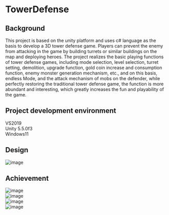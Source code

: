 # TowerDefense
## Background  
This project is based on the unity platform and uses c# language as the basis to develop a 3D tower defense game. Players can prevent the enemy from attacking in the game by building turrets or similar buildings on the map and deploying heroes. The project realizes the basic playing functions of tower defense games, including mode selection, level selection, turret setting, demolition, upgrade function, gold coin increase and consumption function, enemy monster generation mechanism, etc., and on this basis, endless Mode, and the attack mechanism of mobs on the defender, while perfectly restoring the traditional tower defense game, the function is more abundant and interesting, which greatly increases the fun and playability of the game.  
## Project development environment  
VS2019  
Unity 5.5.0f3  
Windows11  
## Design  
![image](https://user-images.githubusercontent.com/66411810/210153001-382062d0-e6a9-4168-831d-71f4aedf8217.png)  
## Achievement  
![image](https://user-images.githubusercontent.com/66411810/210153020-8e4c5595-a442-4d6e-8437-16a139859d3b.png)  
![image](https://user-images.githubusercontent.com/66411810/210153023-70776ccb-bfc5-4043-86cc-c978882373e3.png)  
![image](https://user-images.githubusercontent.com/66411810/210153026-5945ec47-99f4-4bbd-a9a6-5c62c6e5a646.png)  
![image](https://user-images.githubusercontent.com/66411810/210153028-b45816ae-1232-40d8-b761-52f99568d624.png)
